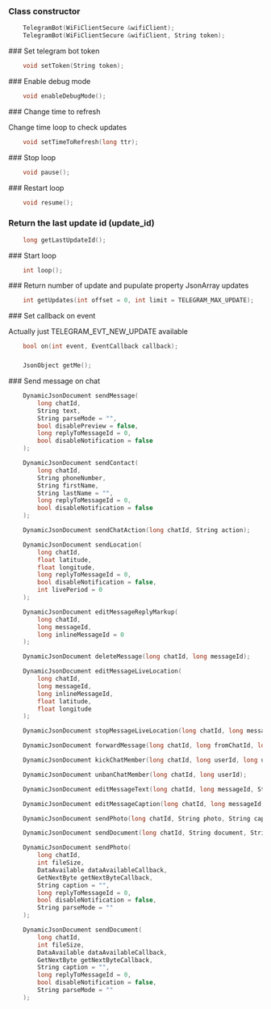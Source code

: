 ### Class constructor

```c++
    TelegramBot(WiFiClientSecure &wifiClient);
    TelegramBot(WiFiClientSecure &wifiClient, String token);
```

### Set telegram bot token

```c++
    void setToken(String token);
```

### Enable debug mode

```c++
    void enableDebugMode();
```

### Change time to refresh

Change time loop to check updates

```c++
    void setTimeToRefresh(long ttr);
```

### Stop loop
```c++
    void pause();
```

### Restart loop

```c++
    void resume();
```

### Return the last update id (update_id)

```c++
    long getLastUpdateId();
```

### Start loop 

```c++
    int loop();
```

### Return number of update and pupulate property JsonArray updates

```c++
    int getUpdates(int offset = 0, int limit = TELEGRAM_MAX_UPDATE);
```
### Set callback on event 

Actually just TELEGRAM_EVT_NEW_UPDATE available

```c++
    bool on(int event, EventCallback callback);
```

### 

```c++
    JsonObject getMe();
```

### Send message on chat

```c++
    DynamicJsonDocument sendMessage(
        long chatId, 
        String text, 
        String parseMode = "", 
        bool disablePreview = false, 
        long replyToMessageId = 0, 
        bool disableNotification = false
    );
```
```c++
    DynamicJsonDocument sendContact(
        long chatId, 
        String phoneNumber, 
        String firstName, 
        String lastName = "", 
        long replyToMessageId = 0, 
        bool disableNotification = false
    );
```
```c++
    DynamicJsonDocument sendChatAction(long chatId, String action);
```
```c++
    DynamicJsonDocument sendLocation(
        long chatId, 
        float latitude, 
        float longitude, 
        long replyToMessageId = 0, 
        bool disableNotification = false, 
        int livePeriod = 0
    );
```
```c++
    DynamicJsonDocument editMessageReplyMarkup(
        long chatId, 
        long messageId, 
        long inlineMessageId = 0
    );
```
```c++
    DynamicJsonDocument deleteMessage(long chatId, long messageId);
```
```c++
    DynamicJsonDocument editMessageLiveLocation(
        long chatId, 
        long messageId, 
        long inlineMessageId, 
        float latitude, 
        float longitude
    );
```
```c++
    DynamicJsonDocument stopMessageLiveLocation(long chatId, long messageId, long inlineMessageId);
```
```c++
    DynamicJsonDocument forwardMessage(long chatId, long fromChatId, long messageId, bool disableNotification = false);
```
```c++
    DynamicJsonDocument kickChatMember(long chatId, long userId, long untilDate = -1);
```
```c++
    DynamicJsonDocument unbanChatMember(long chatId, long userId);
```
```c++
    DynamicJsonDocument editMessageText(long chatId, long messageId, String text, String parseMode = "", bool disablePreview = false, long inlineMessageId = 0);
```
```c++
    DynamicJsonDocument editMessageCaption(long chatId, long messageId, String caption = "", long inlineMessageId = 0);
```
```c++
    DynamicJsonDocument sendPhoto(long chatId, String photo, String caption = "", long replyToMessageId = 0, bool disableNotification = false, String parseMode = "");
```
```c++
    DynamicJsonDocument sendDocument(long chatId, String document, String caption = "", long replyToMessageId = 0, bool disableNotification = false, String parseMode = "");
``` 
```c++
    DynamicJsonDocument sendPhoto(
        long chatId, 
        int fileSize, 
        DataAvailable dataAvailableCallback, 
        GetNextByte getNextByteCallback, 
        String caption = "", 
        long replyToMessageId = 0, 
        bool disableNotification = false, 
        String parseMode = ""
    );
```
```c++
    DynamicJsonDocument sendDocument(
        long chatId, 
        int fileSize, 
        DataAvailable dataAvailableCallback, 
        GetNextByte getNextByteCallback, 
        String caption = "", 
        long replyToMessageId = 0, 
        bool disableNotification = false, 
        String parseMode = ""
    );
```